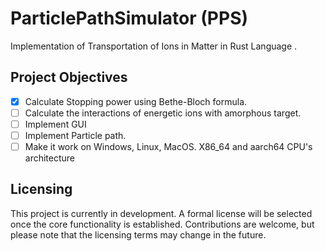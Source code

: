 # ParticlePathSimulator (PPS)

Implementation of Transportation of Ions in Matter in Rust Language .

## Project Objectives

- [X] Calculate Stopping power using Bethe-Bloch formula.
- [ ] Calculate the interactions of energetic ions with amorphous target.
- [ ] Implement GUI
- [ ] Implement Particle path.
- [ ] Make it work on Windows, Linux, MacOS. X86_64 and aarch64 CPU's architecture

## Licensing

This project is currently in development. A formal license will be selected once the core functionality is established. Contributions are welcome, but please note that the licensing terms may change in the future.